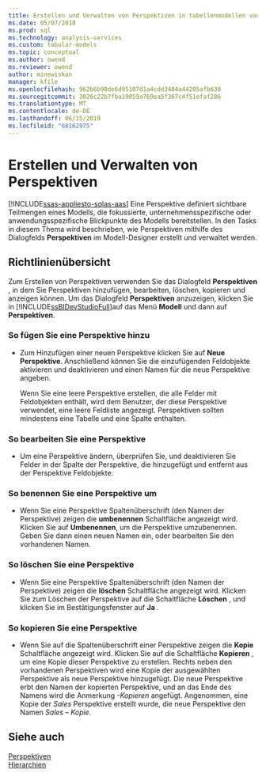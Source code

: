 ```yaml
---
title: Erstellen und Verwalten von Perspektiven in tabellenmodellen von Analysis Services | Microsoft-Dokumentation
ms.date: 05/07/2018
ms.prod: sql
ms.technology: analysis-services
ms.custom: tabular-models
ms.topic: conceptual
ms.author: owend
ms.reviewer: owend
author: minewiskan
manager: kfile
ms.openlocfilehash: 962b6b90de6d95107d1a4cdd3484a44205afb630
ms.sourcegitcommit: 3026c22b7fba19059a769ea5f367c4f51efaf286
ms.translationtype: MT
ms.contentlocale: de-DE
ms.lasthandoff: 06/15/2019
ms.locfileid: "68162975"
---
```

# <a name="create-and-manage-perspectives"></a>Erstellen und Verwalten von Perspektiven 
[!INCLUDE[ssas-appliesto-sqlas-aas](../../includes/ssas-appliesto-sqlas-aas.md)]
  Eine Perspektive definiert sichtbare Teilmengen eines Modells, die fokussierte, unternehmensspezifische oder anwendungsspezifische Blickpunkte des Modells bereitstellen. In den Tasks in diesem Thema wird beschrieben, wie Perspektiven mithilfe des Dialogfelds **Perspektiven** im Modell-Designer erstellt und verwaltet werden.  
  
## <a name="tasks"></a>Richtlinienübersicht  
 Zum Erstellen von Perspektiven verwenden Sie das Dialogfeld **Perspektiven** , in dem Sie Perspektiven hinzufügen, bearbeiten, löschen, kopieren und anzeigen können. Um das Dialogfeld **Perspektiven** anzuzeigen, klicken Sie in [!INCLUDE[ssBIDevStudioFull](../../includes/ssbidevstudiofull-md.md)]auf das Menü **Modell** und dann auf **Perspektiven**.  
  
###  <a name="bkmk_add"></a> So fügen Sie eine Perspektive hinzu  
  
-   Zum Hinzufügen einer neuen Perspektive klicken Sie auf **Neue Perspektive**. Anschließend können Sie die einzufügenden Feldobjekte aktivieren und deaktivieren und einen Namen für die neue Perspektive angeben.  
  
     Wenn Sie eine leere Perspektive erstellen, die alle Felder mit Feldobjekten enthält, wird dem Benutzer, der diese Perspektive verwendet, eine leere Feldliste angezeigt. Perspektiven sollten mindestens eine Tabelle und eine Spalte enthalten.  
  
###  <a name="bkmk_edit"></a> So bearbeiten Sie eine Perspektive  
  
-   Um eine Perspektive ändern, überprüfen Sie, und deaktivieren Sie Felder in der Spalte der Perspektive, die hinzugefügt und entfernt aus der Perspektive Feldobjekte.  
  
###  <a name="bkmk_rename"></a> So benennen Sie eine Perspektive um  
  
-   Wenn Sie eine Perspektive Spaltenüberschrift (den Namen der Perspektive) zeigen die **umbenennen** Schaltfläche angezeigt wird. Klicken Sie auf **Umbenennen**, um die Perspektive umzubenennen. Geben Sie dann einen neuen Namen ein, oder bearbeiten Sie den vorhandenen Namen.  
  
###  <a name="bkmk_delete"></a> So löschen Sie eine Perspektive  
  
-   Wenn Sie eine Perspektive Spaltenüberschrift (den Namen der Perspektive) zeigen die **löschen** Schaltfläche angezeigt wird. Klicken Sie zum Löschen der Perspektive auf die Schaltfläche **Löschen** , und klicken Sie im Bestätigungsfenster auf **Ja** .  
  
###  <a name="bkmk_copy"></a> So kopieren Sie eine Perspektive  
  
-   Wenn Sie auf die Spaltenüberschrift einer Perspektive zeigen die **Kopie** Schaltfläche angezeigt wird. Klicken Sie auf die Schaltfläche **Kopieren** , um eine Kopie dieser Perspektive zu erstellen. Rechts neben den vorhandenen Perspektiven wird eine Kopie der ausgewählten Perspektive als neue Perspektive hinzugefügt. Die neue Perspektive erbt den Namen der kopierten Perspektive, und an das Ende des Namens wird die Anmerkung *-Kopieren* angefügt. Angenommen, eine Kopie der *Sales* Perspektive erstellt wurde, die neue Perspektive den Namen *Sales – Kopie*.  
  
## <a name="see-also"></a>Siehe auch  
 [Perspektiven](../../analysis-services/tabular-models/perspectives-ssas-tabular.md)   
 [Hierarchien](../../analysis-services/tabular-models/hierarchies-ssas-tabular.md)  
  
  
